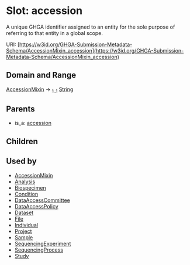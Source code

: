 
# Slot: accession


A unique GHGA identifier assigned to an entity for the sole purpose of referring to that entity in a global scope.

URI: [https://w3id.org/GHGA-Submission-Metadata-Schema/AccessionMixin_accession](https://w3id.org/GHGA-Submission-Metadata-Schema/AccessionMixin_accession)


## Domain and Range

[AccessionMixin](AccessionMixin.md) &#8594;  <sub>1..1</sub> [String](types/String.md)

## Parents

 *  is_a: [accession](accession.md)

## Children


## Used by

 * [AccessionMixin](AccessionMixin.md)
 * [Analysis](Analysis.md)
 * [Biospecimen](Biospecimen.md)
 * [Condition](Condition.md)
 * [DataAccessCommittee](DataAccessCommittee.md)
 * [DataAccessPolicy](DataAccessPolicy.md)
 * [Dataset](Dataset.md)
 * [File](File.md)
 * [Individual](Individual.md)
 * [Project](Project.md)
 * [Sample](Sample.md)
 * [SequencingExperiment](SequencingExperiment.md)
 * [SequencingProcess](SequencingProcess.md)
 * [Study](Study.md)
